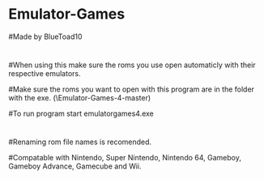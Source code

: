 # Emulator-Games
#Made by BlueToad10
#
#When using this make sure the roms you use open automaticly with their respective emulators.

#Make sure the roms you want to open with this program are in the folder with the exe. (\Emulator-Games-4-master)

#To run program start emulatorgames4.exe
#
#Renaming rom file names is recomended.

#Compatable with Nintendo, Super Nintendo, Nintendo 64, Gameboy, Gameboy Advance, Gamecube and Wii.

